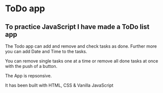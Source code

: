 # ToDo app 

## To practice JavaScript I have made a ToDo list app

The Todo app can add and remove and check tasks as done. Further more you can add Date and Time to the tasks.

You can remove single tasks one at a time or remove all done tasks at once with the push of a button.

The App is repsonsive.

It has been built with HTML, CSS & Vanilla JavaScript
